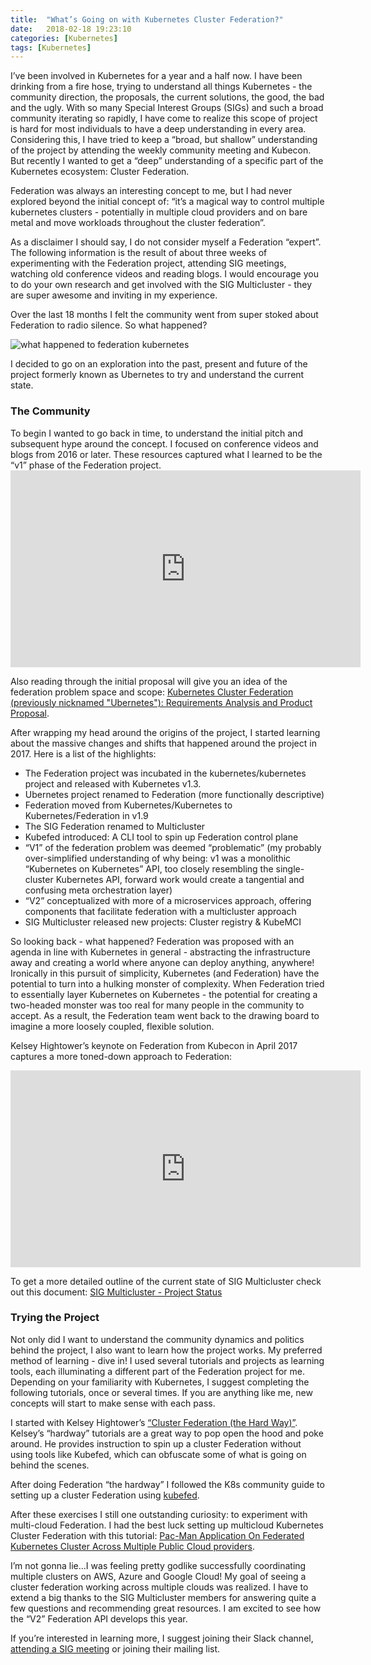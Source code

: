 ```yaml
---
title:  "What’s Going on with Kubernetes Cluster Federation?"
date:   2018-02-18 19:23:10
categories: [Kubernetes]
tags: [Kubernetes]
---
```


I’ve been involved in Kubernetes for a year and a half now. I have been drinking from a fire hose, trying to understand all things Kubernetes - the community direction, the proposals, the current solutions, the good, the bad and the ugly. With so many Special Interest Groups (SIGs) and such a broad community iterating so rapidly, I have come to realize this scope of project is hard for most individuals to have a deep understanding in every area. Considering this, I have tried to keep a “broad, but shallow” understanding of the project by attending the weekly community meeting and Kubecon. But recently I wanted to get a “deep” understanding of a specific part of the Kubernetes ecosystem: Cluster Federation. 

Federation was always an interesting concept to me, but I had never explored beyond the initial concept of: “it’s a magical way to control multiple kubernetes clusters - potentially in multiple cloud providers and on bare metal and move workloads throughout the cluster federation”. 

As a disclaimer I should say, I do not consider myself a Federation “expert”. The following information is the result of about three weeks of experimenting with the Federation project, attending SIG meetings, watching old conference videos and reading blogs. I would encourage you to do your own research and get involved with the SIG Multicluster - they are super awesome and inviting in my experience. 

Over the last 18 months I felt the community went from super stoked about Federation to radio silence. So what happened? 

![what happened to federation kubernetes](https://i.imgflip.com/24z0fc.jpg)

I decided to go on an exploration into the past, present and future of the project formerly known as Ubernetes to try and understand the current state.

### The Community

To begin I wanted to go back in time, to understand the initial pitch and subsequent hype around the concept. I focused on conference videos and blogs from 2016 or later. These resources captured what I learned to be the “v1” phase of the Federation project. <iframe width="560" height="315" src="https://www.youtube.com/embed/pq9lbkmxpS8" frameborder="0" allow="autoplay; encrypted-media" allowfullscreen></iframe>

Also reading through the initial proposal will give you an idea of the federation problem space and scope: [Kubernetes Cluster Federation (previously nicknamed "Ubernetes"): Requirements Analysis and Product Proposal](https://github.com/kubernetes/community/blob/master/contributors/design-proposals/multicluster/federation.md).

After wrapping my head around the origins of the project, I started learning about the massive changes and shifts that happened around the project in 2017. Here is a list of the highlights:
- The Federation project was incubated in the kubernetes/kubernetes project and released with Kubernetes v1.3.
- Ubernetes project renamed to Federation (more functionally descriptive)
- Federation moved from Kubernetes/Kubernetes to Kubernetes/Federation in v1.9
- The SIG Federation renamed to Multicluster
- Kubefed introduced: A CLI tool to spin up Federation control plane
- “V1” of the federation problem was deemed “problematic” (my probably over-simplified understanding of why being: v1 was a monolithic “Kubernetes on Kubernetes” API, too closely resembling the single-cluster Kubernetes API, forward work would create a tangential and confusing meta orchestration layer)
- “V2” conceptualized with more of a microservices approach, offering components that facilitate federation with a multicluster approach
- SIG Multicluster released new projects: Cluster registry & KubeMCI

So looking back - what happened? Federation was proposed with an agenda in line with Kubernetes in general - abstracting the infrastructure away and creating a world where anyone can deploy anything, anywhere! Ironically in this pursuit of simplicity, Kubernetes (and Federation) have the potential to turn into a hulking monster of complexity. When Federation tried to essentially layer Kubernetes on Kubernetes - the potential for creating a two-headed monster was too real for many people in the community to accept. As a result, the Federation team went back to the drawing board to imagine a more loosely coupled, flexible solution. 

Kelsey Hightower’s keynote on Federation from Kubecon in April 2017 captures a more toned-down approach to Federation:
<iframe width="560" height="315" src="https://www.youtube.com/embed/kwOvOLnFYck" frameborder="0" allow="autoplay; encrypted-media" allowfullscreen></iframe>

To get a more detailed outline of the current state of SIG Multicluster check out this document: [SIG Multicluster - Project Status](https://docs.google.com/document/d/1V8NuRqDoZwugf5Tz8K-SFEJbQ4CCiCTZbU8UBzu8euk/edit?ts=5a7e1151#)

### Trying the Project

Not only did I want to understand the community dynamics and politics behind the project, I also want to learn how the project works. My preferred method of learning - dive in! I used several tutorials and projects as learning tools, each illuminating a different part of the Federation project for me. Depending on your familiarity with Kubernetes, I suggest completing the following tutorials, once or several times. If you are anything like me, new concepts will start to make sense with each pass.

I started with Kelsey Hightower’s [“Cluster Federation (the Hard Way)”](https://github.com/kelseyhightower/kubernetes-cluster-federation). Kelsey’s “hardway” tutorials are a great way to pop open the hood and poke around. He provides instruction to spin up a cluster Federation without using tools like Kubefed, which can obfuscate some of what is going on behind the scenes. 

After doing Federation “the hardway” I followed the K8s community guide to setting up a cluster Federation using [kubefed](https://kubernetes.io/docs/tasks/federation/set-up-cluster-federation-kubefed/).

After these exercises I still one outstanding curiosity: to experiment with multi-cloud Federation. I had the best luck setting up multicloud Kubernetes Cluster Federation with this tutorial: [Pac-Man Application On Federated Kubernetes Cluster Across Multiple Public Cloud providers](https://github.com/font/k8s-example-apps/blob/master/pacman-nodejs-app/docs/pacman-nodejs-app-federated-multicloud.md).

I’m not gonna lie...I was feeling pretty godlike successfully coordinating multiple clusters on AWS, Azure and Google Cloud! My goal of seeing a cluster federation working across multiple clouds was realized. I have to extend a big thanks to the SIG Multicluster members for answering quite a few questions and recommending great resources. I am excited to see how the “V2” Federation API develops this year.

If you’re interested in learning more, I suggest joining their Slack channel, [attending a SIG meeting](https://github.com/kubernetes/community/tree/master/sig-multicluster) or joining their mailing list.







